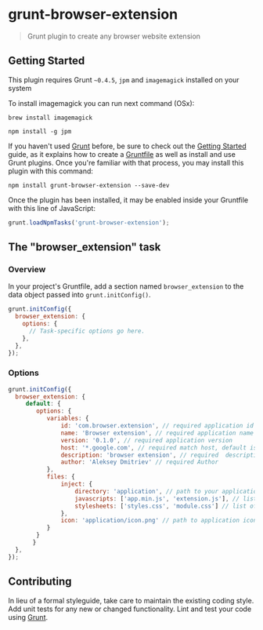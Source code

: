 # grunt-browser-extension

> Grunt plugin to create any browser website extension

## Getting Started
This plugin requires Grunt `~0.4.5`, `jpm` and `imagemagick` installed on your system

To install imagemagick you can run next command (OSx):

```shell
brew install imagemagick
```

```shell
npm install -g jpm
```

If you haven't used [Grunt](http://gruntjs.com/) before, be sure to check out the [Getting Started](http://gruntjs.com/getting-started) guide, as it explains how to create a [Gruntfile](http://gruntjs.com/sample-gruntfile) as well as install and use Grunt plugins. Once you're familiar with that process, you may install this plugin with this command:

```shell
npm install grunt-browser-extension --save-dev
```

Once the plugin has been installed, it may be enabled inside your Gruntfile with this line of JavaScript:

```js
grunt.loadNpmTasks('grunt-browser-extension');
```

## The "browser_extension" task

### Overview
In your project's Gruntfile, add a section named `browser_extension` to the data object passed into `grunt.initConfig()`.

```js
grunt.initConfig({
  browser_extension: {
    options: {
      // Task-specific options go here.
    },
  },
});
```

### Options


```js
grunt.initConfig({
  browser_extension: {
     default: {
        options: {
           variables: {
               id: 'com.browser.extension', // required application id for Safari and Firefox
               name: 'Browser extension', // required application name
               version: '0.1.0', // required application version
               host: '*.google.com', // required match host, default is *
               description: 'browser extension', // required  description
               author: 'Aleksey Dmitriev' // required Author
           },
           files: {
               inject: {
                   directory: 'application', // path to your application files
                   javascripts: ['app.min.js', 'extension.js'], // list of js files relative to application directory
                   stylesheets: ['styles.css', 'module.css'] // list of css files relative to application directory
               },
               icon: 'application/icon.png' // path to application icon
           }
        }
       }
  },
});
```


## Contributing
In lieu of a formal styleguide, take care to maintain the existing coding style. Add unit tests for any new or changed functionality. Lint and test your code using [Grunt](http://gruntjs.com/).


